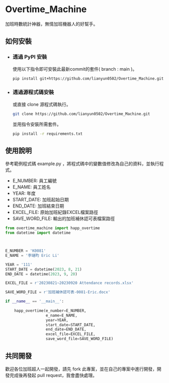 # Overtime_Machine
    
加班時數統計神器，無情加班機器人的好幫手。

## 如何安裝

* ### 透過 PyPI 安裝

    使用以下指令即可安裝此最新commit的套件( branch : main )。

    ```bash
    pip install git+https://github.com/lianyun0502/Overtime_Machine.git
    ```

* ### 透過源程式碼安裝
    或直接 clone 源程式碼執行。
        
    ```bash
    git clone https://github.com/lianyun0502/Overtime_Machine.git
    ```
    並用指令安裝所需套件。

    ```bash
    pip install -r requirements.txt
    ```


## 使用說明

參考範例程式碼 example.py ，將程式碼中的變數值修改為自己的資料，並執行程式。
* E_NUMBER: 員工編號
* E_NAME: 員工姓名
* YEAR: 年度
* START_DATE: 加班起始日期
* END_DATE: 加班結束日期
* EXCEL_FILE: 原始加班紀錄EXCEL檔案路徑
* SAVE_WORD_FILE: 輸出的加班補休認可表檔案路徑

```python
from overtime_machine import happ_overtime
from datetime import datetime



E_NUMBER = 'K0081'
E_NAME = '李璉昀 Eric Li'

YEAR = '111'
START_DATE = datetime(2023, 8, 21)
END_DATE = datetime(2023, 9, 20)

EXCEL_FILE = r'20230821~20230920 Attendance records.xlsx'

SAVE_WORD_FILE = r'加班補休認可表-0081-Eric.docx'

if __name__ == '__main__':
    
    happ_overtime(e_number=E_NUMBER, 
                  e_name=E_NAME, 
                  year=YEAR, 
                  start_date=START_DATE, 
                  end_date=END_DATE, 
                  excel_file=EXCEL_FILE, 
                  save_word_file=SAVE_WORD_FILE)
```
## 共同開發

歡迎各位加班超人一起開發，請先 fork 此專案，並在自己的專案中進行開發，開發完成後再發起 pull request，我會盡快處理。
